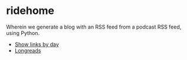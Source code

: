 # ridehome
Wherein we generate a blog with an RSS feed from a podcast RSS feed, using Python.

* [Show links by day](https://pberry.github.io/ridehome/all-links.html)
* [Longreads](https://pberry.github.io/ridehome/longreads.html)

